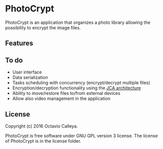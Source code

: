 # PhotoCrypt
PhotoCrypt is an application that organizes a photo library allowing the possibility to encrypt the image files.

## Features

## To do
* User interface
* Data serialization
* Tasks scheduling with concurrency (encrypt/decrypt multiple files)
* Encryption/decryption functionality using the [JCA architecture](https://docs.oracle.com/javase/8/docs/technotes/guides/security/crypto/CryptoSpec.html "JCA")
* Ability to move/restore files to/from external devices
* Allow also video management in the application

## License
Copyright (c) 2016 Octavio Calleya.

PhotoCrypt is free software under GNU GPL version 3 license. The license of PhotoCrypt is in the license folder.
